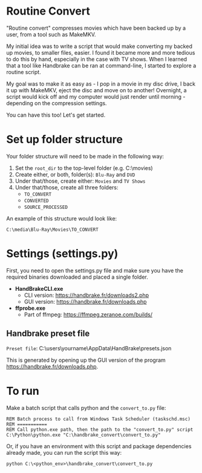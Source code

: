 Routine Convert
===========

"Routine convert" compresses movies which have been backed up by
a user, from a tool such as MakeMKV.

My initial idea was to write a script that would make converting my
backed up movies, to smaller files, easier.  I found it became more
and more tedious to do this by hand, especially in the case with
TV shows.  When I learned that a tool like Handbrake can be ran
at command-line, I started to explore a routine script.

My goal was to make it as easy as - I pop in a movie in my disc
drive, I back it up with MakeMKV, eject the disc and move on to
another!  Overnight, a script would kick off and my computer would
just render until morning - depending on the compression settings.

You can have this too!  Let's get started.


Set up folder structure
=========
Your folder structure will need to be made in the following way:
1.  Set the `root_dir` to the top-level folder (e.g. C:\movies)
2.  Create either, or both, folder(s): `Blu-Ray` and `DVD`
3.  Under that/those, create either: `Movies` and `TV Shows`
4.  Under that/those, create all three folders:
    * `TO_CONVERT`
    * `CONVERTED`
    * `SOURCE_PROCESSED`

An example of this structure would look like:

    C:\media\Blu-Ray\Movies\TO_CONVERT


Settings (settings.py)
=========
First, you need to open the settings.py file and make sure
you have the required binaries downloaded and placed a single folder.

* **HandBrakeCLI.exe**
    * CLI version:  https://handbrake.fr/downloads2.php
    * GUI version:  https://handbrake.fr/downloads.php
* **ffprobe.exe**
    * Part of ffmpeg: https://ffmpeg.zeranoe.com/builds/

Handbrake preset file
-------------
`Preset file`:        C:\users\yourname\AppData\HandBrake\presets.json

This is generated by opening up the GUI version of the program https://handbrake.fr/downloads.php.


To run
=========
Make a batch script that calls python and
the `convert_to.py` file:

    REM Batch process to call from Windows Task Scheduler (taskschd.msc)
    REM ===========
    REM Call python.exe path, then the path to the "convert_to.py" script
    C:\Python\python.exe "C:\handbrake_convert\convert_to.py"

Or, if you have an environment with this script and package
dependencies already made, you can run the script this way:

    python C:\<python_env>\handbrake_convert\convert_to.py
